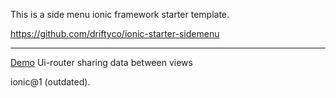 This is a side menu ionic framework starter template.

https://github.com/driftyco/ionic-starter-sidemenu

---

[Demo](https://embed.plnkr.co/6pqT0F/) Ui-router sharing data between views

ionic@1 (outdated).
